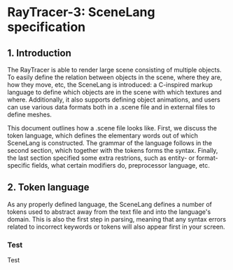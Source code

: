 # RayTracer-3: SceneLang specification

## 1. Introduction
The RayTracer is able to render large scene consisting of multiple objects. To easily define the relation between objects in the scene, where they are, how they move, etc, the SceneLang is introduced: a C-inspired markup language to define which objects are in the scene with which textures and where. Additionally, it also supports defining object animations, and users can use various data formats both in a .scene file and in external files to define meshes.

This document outlines how a .scene file looks like. First, we discuss the token language, which defines the elementary words out of which SceneLang is constructed. The grammar of the language follows in the second section, which together with the tokens forms the syntax. Finally, the last section specified some extra restrions, such as entity- or format-specific fields, what certain modifiers do, preprocessor language, etc.

## 2. Token language
As any properly defined language, the SceneLang defines a number of tokens used to abstract away from the text file and into the language's domain. This is also the first step in parsing, meaning that any syntax errors related to incorrect keywords or tokens will also appear first in your screen.

### Test
Test
